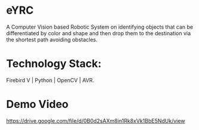 # eYRC

A Computer Vision based Robotic System on identifying objects that can be differentiated by color and shape and then drop them to the destination via the shortest path avoiding obstacles.


# Technology Stack:
Firebird V | Python | OpenCV | AVR. 

# Demo Video
https://drive.google.com/file/d/0B0d2sAXm8in1Rk8xVk1BbE5NdUk/view
